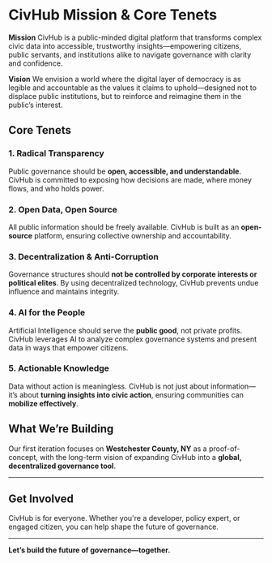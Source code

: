 # CivHub Mission & Core Tenets  

**Mission**
CivHub is a public-minded digital platform that transforms complex civic data into accessible, trustworthy insights—empowering citizens, public servants, and institutions alike to navigate governance with clarity and confidence.

**Vision**
We envision a world where the digital layer of democracy is as legible and accountable as the values it claims to uphold—designed not to displace public institutions, but to reinforce and reimagine them in the public’s interest. 

## **Core Tenets**  

### **1. Radical Transparency**  
Public governance should be **open, accessible, and understandable**. CivHub is committed to exposing how decisions are made, where money flows, and who holds power.  

### **2. Open Data, Open Source**  
All public information should be freely available. CivHub is built as an **open-source** platform, ensuring collective ownership and accountability.  

### **3. Decentralization & Anti-Corruption**  
Governance structures should **not be controlled by corporate interests or political elites**. By using decentralized technology, CivHub prevents undue influence and maintains integrity.  

### **4. AI for the People**  
Artificial Intelligence should serve the **public good**, not private profits. CivHub leverages AI to analyze complex governance systems and present data in ways that empower citizens.  

### **5. Actionable Knowledge**  
Data without action is meaningless. CivHub is not just about information—it’s about **turning insights into civic action**, ensuring communities can **mobilize effectively**.  

## **What We’re Building**  
Our first iteration focuses on **Westchester County, NY** as a proof-of-concept, with the long-term vision of expanding CivHub into a **global, decentralized governance tool**.  

---
## **Get Involved**  
CivHub is for everyone. Whether you're a developer, policy expert, or engaged citizen, you can help shape the future of governance.

---
**Let’s build the future of governance—together.**  
